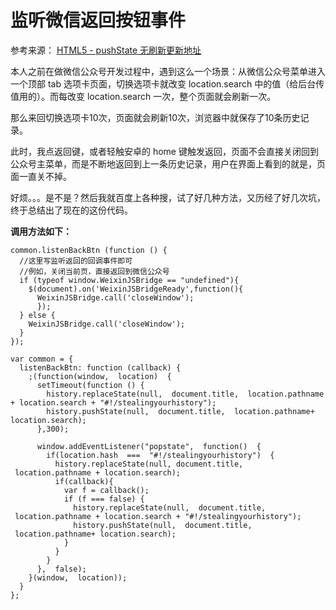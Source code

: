 # 监听微信返回按钮事件

参考来源： [HTML5 - pushState 无刷新更新地址](http://tc.wangchao.net.cn/it/detail_119710.html)  

本人之前在做微信公众号开发过程中，遇到这么一个场景：从微信公众号菜单进入一个顶部 tab 选项卡页面，切换选项卡就改变 location.search 中的值（给后台传值用的）。而每改变 location.search 一次，整个页面就会刷新一次。  

那么来回切换选项卡10次，页面就会刷新10次，浏览器中就保存了10条历史记录。   

此时，我点返回键，或者轻触安卓的 home 键触发返回，页面不会直接关闭回到公众号主菜单，而是不断地返回到上一条历史记录，用户在界面上看到的就是，页面一直关不掉。  

好烦。。。是不是？然后我就百度上各种搜，试了好几种方法，又历经了好几次坑，终于总结出了现在的这份代码。  

**调用方法如下：**  

``` 
common.listenBackBtn (function () {
  //这里写监听返回的回调事件即可
  //例如，关闭当前页，直接返回到微信公众号
  if (typeof window.WeixinJSBridge == "undefined"){
    $(document).on('WeixinJSBridgeReady',function(){ 
      WeixinJSBridge.call('closeWindow');
      }); 
  } else {
    WeixinJSBridge.call('closeWindow');
  }
});

```


```
var common = {
  listenBackBtn: function (callback) {
    ;(function(window,  location)  { 
      setTimeout(function () {
        history.replaceState(null,  document.title,  location.pathname + location.search + "#!/stealingyourhistory");  
        history.pushState(null,  document.title,  location.pathname+ location.search);  
      },300);
      
      window.addEventListener("popstate",  function()  {  
        if(location.hash  ===  "#!/stealingyourhistory")  {  
          history.replaceState(null, document.title,  location.pathname + location.search);  
          if(callback){
            var f = callback();
            if (f === false) {
              history.replaceState(null,  document.title,  location.pathname + location.search + "#!/stealingyourhistory");  
              history.pushState(null,  document.title,  location.pathname+ location.search); 
            }
          }
        }
      },  false);
    }(window,  location));
  }
};

```

